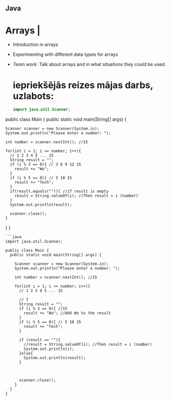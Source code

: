 ## Java 
# Arrays |

- Introduction in arrays
- Experimenting with different data types for arrays
- _Team work:_ Talk about arrays and in what situations they could be used.

  # iepriekšējās reizes mājas darbs, uzlabots:
  ```java
  import java.util.Scanner;

public class Main {
  public static void main(String[] args) {

    Scanner scanner = new Scanner(System.in);
    System.out.println("Please enter a number: ");

    int number = scanner.nextInt(); //15

    for(int i = 1; i <= number; i++){
      // 1 2 3 4 5 ... 15
      String result = "";
      if (i % 3 == 0){ // 3 6 9 12 15
        result += "Wo";
      } 
      if (i % 5 == 0){ // 5 10 15
        result += "Tech";
      } 
      if(result.equals("")){ //if result is empty
        result = String.valueOf(i); //Then result = i (number)
      }
      System.out.println(result);

      scanner.close();
    }
  }
}
```
```java
import java.util.Scanner;

public class Main {
  public static void main(String[] args) {

    Scanner scanner = new Scanner(System.in);
    System.out.println("Please enter a number: ");

    int number = scanner.nextInt(); //15

    for(int i = 1; i <= number; i++){
      // 1 2 3 4 5 ... 15

      // 7
      String result = "";
      if (i % 3 == 0){ //15
        result += "Wo"; //Add Wo to the result
      } 
      if (i % 5 == 0){ // 5 10 15
        result += "Tech";
      } 
      
      if (result == ""){ 
        //result = String.valueOf(i); //Then result = i (number)
        System.out.println(i);
      }else{
        System.out.println(result);
      }
      
      

      scanner.close();
    }
  }
}
```
